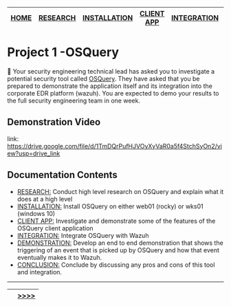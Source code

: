|[HOME](README.md)|[RESEARCH](01_research.md)|[INSTALLATION](02_install_rocky.md)|[CLIENT APP](03_client_app.md)|[INTEGRATION](04_wazuh_integration.md)|[DEMONSTRATION](05_demonstration.md)|[CONCLUSION](06_conclusion.md)|
|-|-|-|-|-|-|-|

# Project 1 -OSQuery

🚀 Your security engineering technical lead has asked you to investigate a potential security tool called [OSQuery](https://github.com/osquery/osquery).  They have asked that you be prepared to demonstrate the application itself and its integration into the corporate EDR platform (wazuh).  You are expected to demo your results to the full security engineering team in one week.

## Demonstration Video
link: https://drive.google.com/file/d/1TmDQrPufHJVOyXyVaR0a5f4StchSyOn2/view?usp=drive_link


## Documentation Contents
- [RESEARCH:](01_research.md) Conduct high level research on OSQuery and explain what it does at a high level
- [INSTALLATION:](02_install_rocky.md) Install OSQuery on either web01 (rocky) or wks01 (windows 10)
- [CLIENT APP:](03_client_app.md) Investigate and demonstrate some of the features of the OSQuery client application
- [INTEGRATION:](04_wazuh_integration.md) Integrate OSQuery with Wazuh
- [DEMONSTRATION:](05_demonstration.md) Develop an end to end demonstration that shows the triggering of an event that is picked up by OSQuery and how that event eventually makes it to Wazuh.
- [CONCLUSION:](06_conclusion.md) Conclude by discussing any pros and cons of this tool and integration.

___
||[>>>>](01_research.md)|
|-|-|
